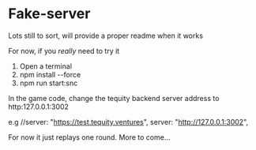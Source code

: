 # Fake-server

Lots still to sort, will provide a proper readme when it works

For now, if you *really* need to try it

1) Open a terminal
2) npm install --force
3) npm run start:snc

In the game code, change the tequity backend server address to
http:127.0.0.1:3002

e.g
        //server: "https://test.tequity.ventures",
        server: "http://127.0.0.1:3002",

For now it just replays one round. More to come...